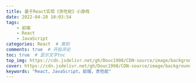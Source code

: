 ```yaml
---
title: 基于React实现《贪吃蛇》小游戏
date: 2022-04-28 10:03:54
tags: 
    - 前端
    - React
    - JavaScript
categories: React  # 类别
comments: true  # 开启评论
toc: true  # 显示文字toc
top_img: https://cdn.jsdelivr.net/gh/Douc1998/CDN-source/image/background/scene13.jpeg  # 文章页头部图片
cover: https://cdn.jsdelivr.net/gh/Douc1998/CDN-source/image/background/scene13.jpeg  # 主页中显示的文章封面图片
keywords: "React，JavaScript，前端，贪吃蛇"
---
```


